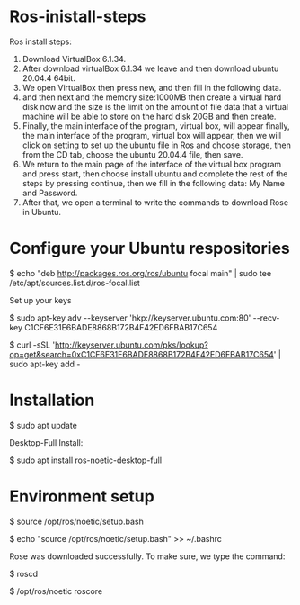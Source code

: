 # Ros-inistall-steps
Ros install steps:
1. Download VirtualBox 6.1.34.
2. After download virtualBox 6.1.34 we leave and then download ubuntu 20.04.4 64bit.
3. We open VirtualBox then press new, and then fill in the following data. 
4. and then next and the memory size:1000MB then create a virtual hard disk now and the size is the limit on the amount of file data that a virtual machine will be able to store on the hard disk 20GB and then create.
5. Finally, the main interface of the program, virtual box, will appear finally, the main interface of the program, virtual box will appear, then we will click on setting to set up the ubuntu file in Ros and choose storage, then from the CD tab, choose the ubuntu 20.04.4 file, then save.
6. We return to the main page of the interface of the virtual box program and press start, then choose install ubuntu and complete the rest of the steps by pressing continue, then we fill in the following data: My Name and Password.
7. After that, we open a terminal to write the commands to download Rose in Ubuntu.

# Configure your Ubuntu respositories

$ echo "deb http://packages.ros.org/ros/ubuntu focal main" | sudo tee /etc/apt/sources.list.d/ros-focal.list

Set up your keys

$ sudo apt-key adv --keyserver 'hkp://keyserver.ubuntu.com:80' --recv-key C1CF6E31E6BADE8868B172B4F42ED6FBAB17C654

$ curl -sSL 'http://keyserver.ubuntu.com/pks/lookup?op=get&search=0xC1CF6E31E6BADE8868B172B4F42ED6FBAB17C654' | sudo apt-key add -

# Installation

$ sudo apt update

Desktop-Full Install:

$ sudo apt install ros-noetic-desktop-full

# Environment setup

$ source /opt/ros/noetic/setup.bash

$ echo "source /opt/ros/noetic/setup.bash" >> ~/.bashrc

Rose was downloaded successfully. 
To make sure, we type the command:

$ roscd

$ /opt/ros/noetic roscore
